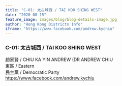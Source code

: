 ```yaml
---
title: "C-01: 太古城西 / TAI KOO SHING WEST"
date: "2020-08-15"
feature_image: images/blog/blog-details-image.jpg
author: "Hong Kong Districts Info"
iframe: "https://www.facebook.com/andrew.kychiu"
---
```


### C-01: 太古城西 / TAI KOO SHING WEST  
趙家賢 / CHIU KA YIN ANDREW
(DR ANDREW CHIU  
東區 / Eastern  
民主黨 / Democratic Party  
https://www.facebook.com/andrew.kychiu
